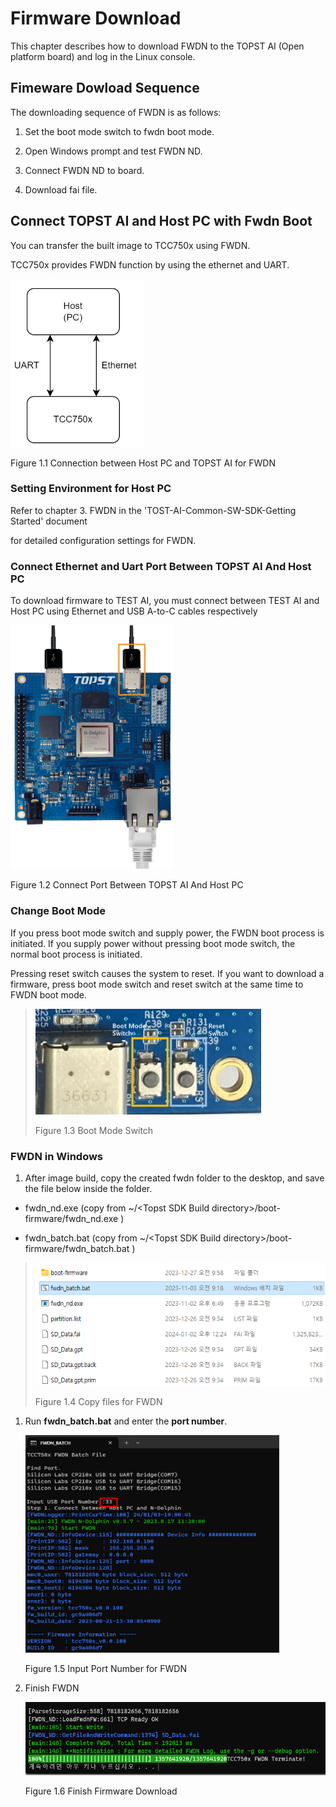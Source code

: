 ﻿# Firmware Download

This chapter describes how to download FWDN to the TOPST AI (Open
platform board) and log in the Linux console.

## Fimeware Dowload Sequence

The downloading sequence of FWDN is as follows:

1.  Set the boot mode switch to fwdn boot mode.

2.  Open Windows prompt and test FWDN ND.

3.  Connect FWDN ND to board.

4.  Download fai file.

## Connect TOPST AI and Host PC with Fwdn Boot

You can transfer the built image to TCC750x using FWDN.

TCC750x provides FWDN function by using the ethernet and UART.

<img src="https://github.com/topst-development/Documentation/blob/main/TOPST-AI/Software/media/Firmware Download.image1.png"
style="width:2.21806in;height:2.80208in"
alt="텍스트, 도표, 폰트, 라인이(가) 표시된 사진 자동 생성된 설명" />

Figure 1.1 Connection between Host PC and TOPST AI for FWDN

### Setting Environment for Host PC

Refer to chapter 3. FWDN in the 'TOST-AI-Common-SW-SDK-Getting Started'
document

for detailed configuration settings for FWDN.

### Connect Ethernet and Uart Port Between TOPST AI And Host PC

To download firmware to TEST AI, you must connect between TEST AI and
Host PC using Ethernet and USB A-to-C cables respectively

<img src="https://github.com/topst-development/Documentation/blob/main/TOPST-AI/Software/media/Firmware Download.image2.png"
style="width:2.71875in;height:4.06605in"
alt="전자제품, 전자 공학, 전자 부품, 회로 구성요소이(가) 표시된 사진 자동 생성된 설명" />

Figure 1.2 Connect Port Between TOPST AI And Host PC

### Change Boot Mode

If you press boot mode switch and supply power, the FWDN boot process is
initiated. If you supply power without pressing boot mode switch, the
normal boot process is initiated.

Pressing reset switch causes the system to reset. If you want to
download a firmware, press boot mode switch and reset switch at the same
time to FWDN boot mode.

> <img src="https://github.com/topst-development/Documentation/blob/main/TOPST-AI/Software/media/Firmware Download.image3.jpeg"
> style="width:3.76534in;height:1.76042in" />
>
> Figure 1.3 Boot Mode Switch

### FWDN in Windows

1.  After image build, copy the created fwdn folder to the desktop, and
    save the file below inside the folder.

- fwdn_nd.exe (copy from ~/\<Topst SDK Build
  directory\>/boot-firmware/fwdn_nd.exe )

- fwdn_batch.bat (copy from ~/\<Topst SDK Build
  directory\>/boot-firmware/fwdn_batch.bat )

> <img src="https://github.com/topst-development/Documentation/blob/main/TOPST-AI/Software/media/Firmware Download.image4.png"
> style="width:5.01042in;height:2.05139in"
> alt="텍스트, 스크린샷, 폰트, 번호이(가) 표시된 사진 자동 생성된 설명" />
>
> Figure 1.4 Copy files for FWDN

1.  Run **fwdn_batch.bat** and enter the **port number**.

    <img src="https://github.com/topst-development/Documentation/blob/main/TOPST-AI/Software/media/Firmware Download.image5.png"
    style="width:4.22917in;height:3.62292in"
    alt="텍스트, 전자제품, 스크린샷, 소프트웨어이(가) 표시된 사진 자동 생성된 설명" />

    Figure 1.5 Input Port Number for FWDN

2.  Finish FWDN

    <img src="https://github.com/topst-development/Documentation/blob/main/TOPST-AI/Software/media/Firmware Download.image6.png"
    style="width:5.32292in;height:1.21597in"
    alt="텍스트, 스크린샷, 폰트이(가) 표시된 사진 자동 생성된 설명" />

    Figure 1.6 Finish Firmware Download
